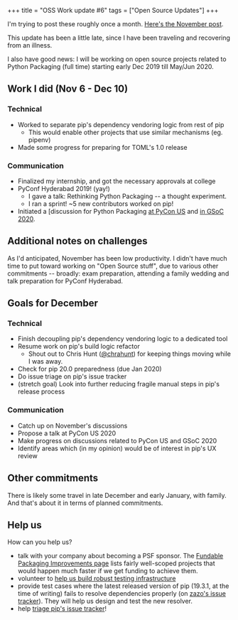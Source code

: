 +++
title = "OSS Work update #6"
tags = ["Open Source Updates"]
+++

I'm trying to post these roughly once a month. [Here's the November post](/blog/2019/11/06/oss-update-5/).

This update has been a little late, since I have been traveling and recovering from an illness.

I also have good news: I will be working on open source projects related to Python Packaging (full time) starting early Dec 2019 till May/Jun 2020.

## Work I did (Nov 6 - Dec 10)

### Technical

- Worked to separate pip's dependency vendoring logic from rest of pip
  - This would enable other projects that use similar mechanisms (eg. pipenv)
- Made some progress for preparing for TOML's 1.0 release

### Communication

- Finalized my internship, and got the necessary approvals at college
- PyConf Hyderabad 2019! (yay!)
  - I gave a talk: Rethinking Python Packaging -- a thought experiment.
  - I ran a sprint! ~5 new contributors worked on pip!
- Initiated a [discussion for Python Packaging [at PyCon US][discourse-2603] and [in GSoC 2020][discourse-2830].

[discourse-2603]: https://discuss.python.org/t/2603
[discourse-2830]: https://discuss.python.org/t/2830

## Additional notes on challenges

As I'd anticipated, November has been low productivity. I didn't have much time to put toward working on "Open Source stuff", due to various other commitments -- broadly: exam preparation, attending a family wedding and talk preparation for PyConf Hyderabad.

## Goals for December

### Technical

- Finish decoupling pip's dependency vendoring logic to a dedicated tool
- Resume work on pip's build logic refactor
  - Shout out to Chris Hunt ([@chrahunt](github.com/chrahunt/)) for keeping
    things moving while I was away.
- Check for pip 20.0 preparedness (due Jan 2020)
- Do issue triage on pip's issue tracker
- (stretch goal) Look into further reducing fragile manual steps in pip's release process

### Communication

- Catch up on November's discussions
- Propose a talk at PyCon US 2020
- Make progress on discussions related to PyCon US and GSoC 2020
- Identify areas which (in my opinion) would be of interest in pip's UX review

## Other commitments

There is likely some travel in late December and early January, with family. And that's about it in terms of planned commitments.

## Help us

How can you help us?

- talk with your company about becoming a PSF sponsor. The [Fundable Packaging Improvements page][fundable-projects] lists fairly well-scoped projects that would happen much faster if we get funding to achieve them.
- volunteer to [help us build robust testing infrastructure][integration-test]
- provide test cases where the latest released version of pip (19.3.1, at the time of writing) fails to resolve dependencies properly (on [zazo's issue tracker][zazo-issues]). They will help us design and test the new resolver.
- help [triage pip's issue tracker][triage-guide]!

[zazo-issues]: https://github.com/pradyunsg/zazo/issues
[fundable-projects]: https://wiki.python.org/psf/Fundable%20Packaging%20Improvements
[triage-guide]: https://pip.pypa.io/en/latest/development/issue-triage/
[integration-test]: https://github.com/pypa/integration-test/issues
